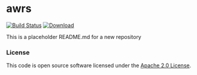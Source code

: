 
# awrs

[![Build Status](https://travis-ci.org/hmrc/awrs.svg?branch=master)](https://travis-ci.org/hmrc/awrs) [ ![Download](https://api.bintray.com/packages/hmrc/releases/awrs/images/download.svg) ](https://bintray.com/hmrc/releases/awrs/_latestVersion)

This is a placeholder README.md for a new repository

### License  

This code is open source software licensed under the [Apache 2.0 License]("http://www.apache.org/licenses/LICENSE-2.0.html").
    
